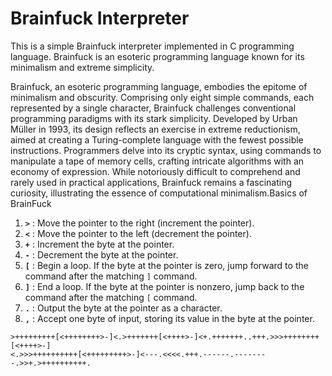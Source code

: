 # Brainfuck Interpreter

This is a simple Brainfuck interpreter implemented in C programming language. Brainfuck is an esoteric programming language known for its minimalism and extreme simplicity.

Brainfuck, an esoteric programming language, embodies the epitome of minimalism and obscurity. Comprising only eight simple commands, each represented by a single character, Brainfuck challenges conventional programming paradigms with its stark simplicity. Developed by Urban Müller in 1993, its design reflects an exercise in extreme reductionism, aimed at creating a Turing-complete language with the fewest possible instructions. Programmers delve into its cryptic syntax, using commands to manipulate a tape of memory cells, crafting intricate algorithms with an economy of expression. While notoriously difficult to comprehend and rarely used in practical applications, Brainfuck remains a fascinating curiosity, illustrating the essence of computational minimalism.Basics of BrainFuck

1. **`>`** : Move the pointer to the right (increment the pointer).
2. **`<`** : Move the pointer to the left (decrement the pointer).
3. **`+`** : Increment the byte at the pointer.
4. **`-`** : Decrement the byte at the pointer.
5. **`[`** : Begin a loop. If the byte at the pointer is zero, jump forward to the command after the matching `]` command.
6. **`]`** : End a loop. If the byte at the pointer is nonzero, jump back to the command after the matching `[` command.
7. **`.`** : Output the byte at the pointer as a character.
8. **`,`** : Accept one byte of input, storing its value in the byte at the pointer.

```brainfuck
>+++++++++[<++++++++>-]<.>+++++++[<++++>-]<+.+++++++..+++.>>>++++++++[<++++>-]
<.>>>++++++++++[<+++++++++>-]<---.<<<<.+++.------.--------.>>+.>++++++++++.
```
